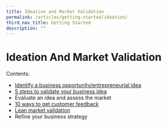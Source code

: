 ```yaml
---
title: Ideation and Market Validation
permalink: /articles/getting-started/ideation/
third_nav_title: Getting Started
description: ""
---
```

# Ideation And Market Validation
Contents:
* [Identify a business opportunity/entrepreneurial idea](/articles/get-started/ideation-validation/id-evaluate-opp)
* [5 steps to validate your business idea](/articles/get-started/ideation-validation/validate-idea)
* Evaluate an idea and assess the market
* [10 ways to get customer feedback](/articles/get-started/ideation-validation/10-ways-to-get-customer-feedback)
* [Lean market validation](/articles/get-started/ideation-validation/lean-market-validation)
* Refine your business strategy